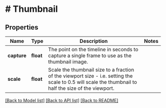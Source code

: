 # # Thumbnail

## Properties

Name | Type | Description | Notes
------------ | ------------- | ------------- | -------------
**capture** | **float** | The point on the timeline in seconds to capture a single frame to use as the thumbnail image. |
**scale** | **float** | Scale the thumbnail size to a fraction of the viewport size - i.e. setting the scale to 0.5 will scale  the thumbnail to half the size of the viewport. |

[[Back to Model list]](../../README.md#models) [[Back to API list]](../../README.md#endpoints) [[Back to README]](../../README.md)
